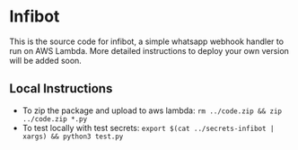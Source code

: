 # Infibot

This is the source code for infibot, a simple whatsapp webhook handler to run on AWS Lambda. More detailed instructions to deploy your own version will be added soon.

## Local Instructions

- To zip the package and upload to aws lambda: `rm ../code.zip && zip ../code.zip *.py `
- To test locally with test secrets: `export $(cat ../secrets-infibot | xargs) && python3 test.py`